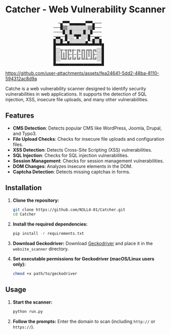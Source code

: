 # Catcher - Web Vulnerability Scanner

                           ─▄▀▀▀▄▄▄▄▄▄▄▀▀▀▄───
                         ───█▒▒░░░░░░░░░▒▒█───
                         ────█░░█░░░░░█░░█────
                         ─▄▄──█░░░▀█▀░░░█──▄▄─
                         █░░█─▀▄░░░░░░░▄▀─█░░█
                         █▀▀▀▀▀▀▀▀▀▀▀▀▀▀▀▀▀▀▀▀█
                         █░░╦─╦╔╗╦─╔╗╔╗╔╦╗╔╗░░█
                         █░░║║║╠─║─║─║║║║║╠─░░█
                         █░░╚╩╝╚╝╚╝╚╝╚╝╩─╩╚╝░░█
                         █▄▄▄▄▄▄▄▄▄▄▄▄▄▄▄▄▄▄▄▄█                                   


https://github.com/user-attachments/assets/fea24641-5dd2-48ba-8110-594312ac8d9a

Catche is a  web vulnerability scanner designed to identify security vulnerabilities in web applications. It supports the detection of SQL injection, XSS, insecure file uploads, and many other vulnerabilities.

## Features

- **CMS Detection**: Detects popular CMS like WordPress, Joomla, Drupal, and Typo3.
- **File Upload Checks**: Checks for insecure file uploads and configuration files.
- **XSS Detection**: Detects Cross-Site Scripting (XSS) vulnerabilities.
- **SQL Injection**: Checks for SQL injection vulnerabilities.
- **Session Management**: Checks for session management vulnerabilities.
- **DOM Changes**: Analyzes insecure elements in the DOM.
- **Captcha Detection**: Detects missing captchas in forms.

## Installation

1. **Clone the repository:**
    ```bash
    git clone https://github.com/N3LL4-01/Catcher.git
    cd Catcher
    ```

2. **Install the required dependencies:**
    ```bash
    pip install -r requirements.txt
    ```

3. **Download Geckodriver:**
    Download [Geckodriver](https://github.com/mozilla/geckodriver/releases) and place it in the `website_scanner` directory.

4. **Set executable permissions for Geckodriver (macOS/Linux users only):**
    ```bash
    chmod +x path/to/geckodriver
    ```

## Usage

1. **Start the scanner:**
    ```bash
    python run.py
    ```

2. **Follow the prompts:**
    Enter the domain to scan (including `http://` or `https://`).

